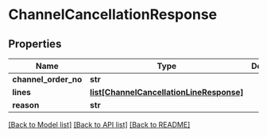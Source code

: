 # ChannelCancellationResponse

## Properties
Name | Type | Description | Notes
------------ | ------------- | ------------- | -------------
**channel_order_no** | **str** |  | 
**lines** | [**list[ChannelCancellationLineResponse]**](ChannelCancellationLineResponse.md) |  | 
**reason** | **str** |  | [optional] 

[[Back to Model list]](../README.md#documentation-for-models) [[Back to API list]](../README.md#documentation-for-api-endpoints) [[Back to README]](../README.md)


